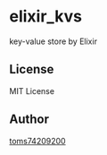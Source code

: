 # elixir_kvs

key-value store by Elixir

## License

MIT License

## Author

[toms74209200](<https://github.com/toms74209200>)
